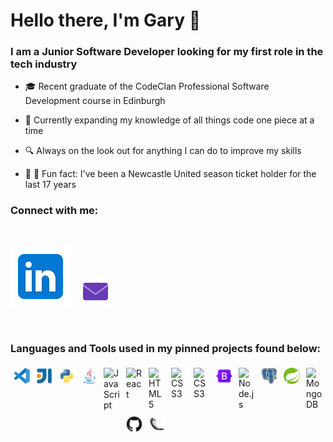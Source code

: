 # Hello there, I'm Gary 👋

### I am a **Junior Software Developer** looking for my first role in the tech industry

* 🎓 Recent graduate of the CodeClan Professional Software Development course in Edinburgh

* 🧩 Currently expanding my knowledge of all things code one piece at a time

* 🔍 Always on the look out for anything I can do to improve my skills

* 🖤 🤍 Fun fact: I've been a Newcastle United season ticket holder for the last 17 years

### Connect with me:
<br>

[![website](./images/linkedIn.svg)](https://www.linkedin.com/in/gary-bennett-041605230)
&nbsp;&nbsp;
[![website](./images/mail.png)](<mailto:gary.bennett6@outlook.com>)

<br>

### Languages and Tools used in my pinned projects found below:
<img align="left" alt="VS Code" width="26px" src="https://raw.githubusercontent.com/devicons/devicon/1119b9f84c0290e0f0b38982099a2bd027a48bf1/icons/vscode/vscode-original.svg" style=padding:5px />
<img align="left" alt="IntelliJ" width="26px" src="https://raw.githubusercontent.com/devicons/devicon/1119b9f84c0290e0f0b38982099a2bd027a48bf1/icons/intellij/intellij-original.svg" style=padding:5px; />
<img align="left" alt="Python" width="26px" src="https://raw.githubusercontent.com/devicons/devicon/1119b9f84c0290e0f0b38982099a2bd027a48bf1/icons/python/python-original.svg" style=padding:5px; />
<img align="left" alt="Java" width="26px" src="https://raw.githubusercontent.com/devicons/devicon/1119b9f84c0290e0f0b38982099a2bd027a48bf1/icons/java/java-original.svg" style=padding:5px; />
<img align="left" alt="JavaScript" width="26px" src="https://cdn.jsdelivr.net/gh/devicons/devicon/icons/javascript/javascript-original.svg" style=padding:5px; />
<img align="left" alt="React" width="26px" src="https://cdn.jsdelivr.net/gh/devicons/devicon/icons/react/react-original.svg" style=padding:5px; />
<img align="left" alt="HTML5" width="26px" src="https://cdn.jsdelivr.net/gh/devicons/devicon/icons/html5/html5-original.svg" style=padding:5px; />
<img align="left" alt="CSS3" width="26px" src="https://cdn.jsdelivr.net/gh/devicons/devicon/icons/css3/css3-original.svg" style=padding:5px; />
<img align="left" alt="CSS3" width="26px" src="https://markdown-here.com/img/icon256.png" style=padding:5px; />
<img align="left" alt="Bootstrap" width="26px" src="https://raw.githubusercontent.com/devicons/devicon/1119b9f84c0290e0f0b38982099a2bd027a48bf1/icons/bootstrap/bootstrap-original.svg" style=padding:5px; />
<img align="left" alt="Node.js" width="26px" src="https://cdn.jsdelivr.net/gh/devicons/devicon/icons/nodejs/nodejs-original.svg" style=padding:5px; />
<img align="left" alt="PostgreSQL" width="26px" src="https://raw.githubusercontent.com/devicons/devicon/1119b9f84c0290e0f0b38982099a2bd027a48bf1/icons/postgresql/postgresql-original.svg" style=padding:5px; />
<img align="left" alt="Spring" width="26px" src="https://raw.githubusercontent.com/devicons/devicon/1119b9f84c0290e0f0b38982099a2bd027a48bf1/icons/spring/spring-original.svg" style=padding:5px; />
<img align="left" alt="MongoDB" width="26px" src="https://cdn.jsdelivr.net/gh/devicons/devicon/icons/mongodb/mongodb-original.svg" style=padding:5px; />
<img align="left" alt="GitHub" width="26px" src="https://raw.githubusercontent.com/devicons/devicon/1119b9f84c0290e0f0b38982099a2bd027a48bf1/icons/github/github-original.svg" style=padding:5px; />
<img align="left" alt="Flask" width="26px" src="https://raw.githubusercontent.com/devicons/devicon/1119b9f84c0290e0f0b38982099a2bd027a48bf1/icons/flask/flask-original.svg" style=padding:5px; />
